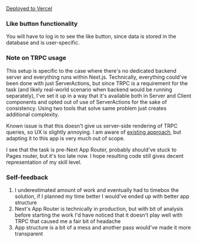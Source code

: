 [Deployed to Vercel](https://next-test-proj-two.vercel.app/)

### Like button functionality

You will have to log in to see the like button, since data is stored in the database and is user-specific.

### Note on TRPC usage

This setup is specific to the case where there's no dedicated backend server and everything runs within Next.js.
Technically, everything could've been done with just ServerActions, but since TRPC is a requirement for the task
(and likely real-world scenario when backend would be running separately), I've set it up in a way that it's available
both in Server and Client components and opted out of use of ServerActions for the sake of consistency. Using two
tools that solve same problem just creates additional complexity.

Known issue is that this doesn't give us server-side rendering of TRPC queries, so UX is slightly annoying.
I am aware of [existing approach](https://github.com/solaldunckel/next-13-app-router-with-trpc), but adapting it to this
app is very much out of scope.

I see that the task is pre-Next App Router, probably should've stuck to Pages router, but it's too late now. I hope
resulting code still gives decent representation of my skill level.

### Self-feedback

1. I underestimated amount of work and eventually had to timebox the solution, if I planned my time better I would've ended up with better app structure
2. Next's App Router is technically in production, but with bit of analysis before starting the work I'd have noticed that it doesn't play well with TRPC that caused me a fair bit of headache
3. App structure is a bit of a mess and another pass would've made it more transparent
